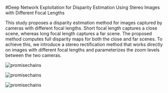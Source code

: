 #Deep Network Exploitation for Disparity Estimation Using Stereo Images with Different Focal Lengths

This study proposes a disparity estimation method for images captured by cameras with different focal lengths. Short focal length captures a close scene, whereas long focal length captures a far scene. The proposed method computes full disparity maps for both the close and far scenes. To achieve this, we introduce a stereo rectification method that works directly on images with different focal lengths and parameterizes the zoom levels between the two cameras.

![promisechains](https://user-images.githubusercontent.com/29675793/34316371-707f34e2-e7d7-11e7-97b9-576c850479d9.jpg)

![promisechains](https://user-images.githubusercontent.com/29675793/34316294-675589fe-e7d5-11e7-8ae5-ffd138bd39b6.jpg)

![promisechains](https://user-images.githubusercontent.com/29675793/34316295-67807402-e7d5-11e7-8964-57dd71127850.jpg)
